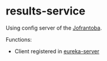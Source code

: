 # results-service
Using config server of the [Jofrantoba](https://github.com/Develtrex/springboot-serverconfig).

Functions:
- Client registered in [eureka-server](https://github.com/alexnoleaz/eureka-server)
